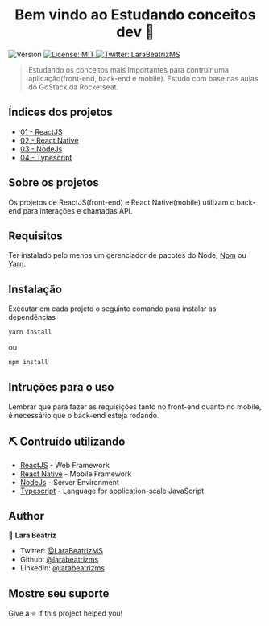<h1 align="center">Bem vindo ao Estudando conceitos dev 🚀 </h1>
<p>
  <img alt="Version" src="https://img.shields.io/badge/version-1.0-blue.svg?cacheSeconds=2592000" />
  <a href="#" target="_blank">
    <img alt="License: MIT" src="https://img.shields.io/badge/License-MIT-yellow.svg" />
  </a>
  <a href="https://twitter.com/LaraBeatrizMS" target="_blank">
    <img alt="Twitter: LaraBeatrizMS" src="https://img.shields.io/twitter/follow/LaraBeatrizMS.svg?style=social" />
  </a>
</p>

> Estudando os conceitos mais importantes para contruir uma aplicação(front-end, back-end e mobile). Estudo com base nas aulas do GoStack da Rocketseat.

## Índices dos projetos

- [01 - ReactJS](https://github.com/larabeatrizms/conceitos-dev/tree/master/frontend) 
- [02 - React Native](https://github.com/larabeatrizms/conceitos-dev/tree/master/mobile) 
- [03 - NodeJs](https://github.com/larabeatrizms/conceitos-dev/tree/master/backend) 
- [04 - Typescript](https://github.com/larabeatrizms/conceitos-dev/tree/master/typescript) 

## Sobre os projetos

Os projetos de ReactJS(front-end) e React Native(mobile) utilizam o back-end para interações e chamadas API.

## Requisitos 

Ter instalado pelo menos um gerenciador de pacotes do Node, [Npm](https://www.npmjs.com/) ou [Yarn](https://yarnpkg.com/).

## Instalação 

Executar em cada projeto o seguinte comando para instalar as dependências

```sh
yarn install
```

ou

```sh
npm install
```

## Intruções para o uso

Lembrar que para fazer as requisições tanto no front-end quanto no mobile, é necessário que o back-end esteja rodando.

## ⛏️ Contruído utilizando
- [ReactJS](https://pt-br.reactjs.org/) - Web Framework 
- [React Native](https://reactnative.dev/) - Mobile Framework
- [NodeJs](https://nodejs.org/en/) - Server Environment
- [Typescript](https://www.typescriptlang.org/) - Language for application-scale JavaScript

## Author

👤 **Lara Beatriz**

* Twitter: [@LaraBeatrizMS](https://twitter.com/LaraBeatrizMS)
* Github: [@larabeatrizms](https://github.com/larabeatrizms)
* LinkedIn: [@larabeatrizms](https://linkedin.com/in/larabeatrizms)

## Mostre seu suporte

Give a ⭐️ if this project helped you!

